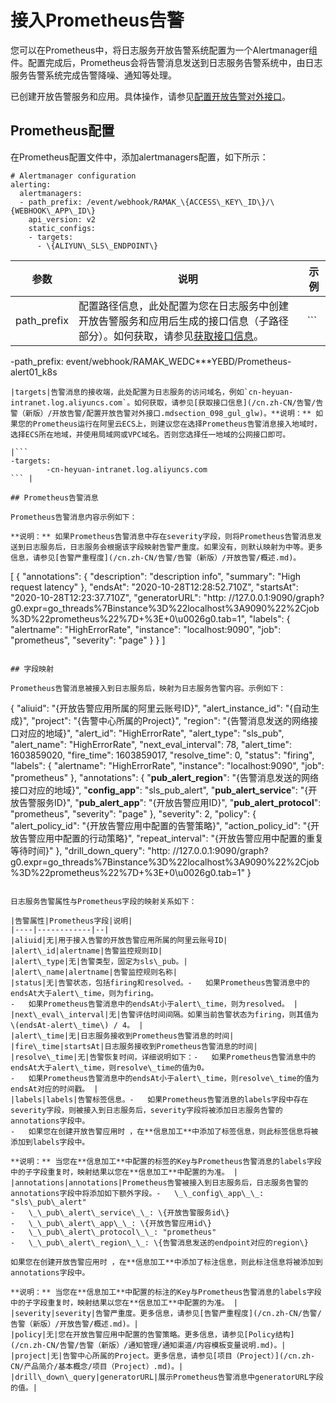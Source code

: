 # 接入Prometheus告警

您可以在Prometheus中，将日志服务开放告警系统配置为一个Alertmanager组件。配置完成后，Prometheus会将告警消息发送到日志服务告警系统中，由日志服务告警系统完成告警降噪、通知等处理。

已创建开放告警服务和应用。具体操作，请参见[配置开放告警对外接口](/cn.zh-CN/告警/告警（新版）/开放告警/配置开放告警对外接口.md)。

## Prometheus配置

在Prometheus配置文件中，添加alertmanagers配置，如下所示：

```
# Alertmanager configuration
alerting:
  alertmanagers:
  - path_prefix: /event/webhook/RAMAK_\{ACCESS\_KEY\_ID\}/\{WEBHOOK\_APP\_ID\}
    api_version: v2
    static_configs:
    - targets:
      - \{ALIYUN\_SLS\_ENDPOINT\}
```

|参数|说明|示例|
|--|--|--|
|path\_prefix|配置路径信息，此处配置为您在日志服务中创建开放告警服务和应用后生成的接口信息（子路径部分）。如何获取，请参见[获取接口信息](/cn.zh-CN/告警/告警（新版）/开放告警/配置开放告警对外接口.mdsection_098_gul_glw)。|```
-path_prefix: event/webhook/RAMAK_WEDC***YEBD/Prometheus-alert01_k8s
``` |
|targets|告警消息的接收端，此处配置为日志服务的访问域名，例如`cn-heyuan-intranet.log.aliyuncs.com`。如何获取，请参见[获取接口信息](/cn.zh-CN/告警/告警（新版）/开放告警/配置开放告警对外接口.mdsection_098_gul_glw)。**说明：** 如果您的Prometheus运行在阿里云ECS上，则建议您在选择Prometheus告警消息接入地域时，选择ECS所在地域，并使用局域网或VPC域名。否则您选择任一地域的公网接口即可。

|```
-targets:
        -cn-heyuan-intranet.log.aliyuncs.com
``` |

## Prometheus告警消息

Prometheus告警消息内容示例如下：

**说明：** 如果Prometheus告警消息中存在severity字段，则将Prometheus告警消息发送到日志服务后，日志服务会根据该字段映射告警严重度。如果没有，则默认映射为中等。更多信息，请参见[告警严重程度](/cn.zh-CN/告警/告警（新版）/开放告警/概述.md)。

```
[
    {
        "annotations": {
            "description": "description info",
            "summary": "High request latency"
        },
        "endsAt": "2020-10-28T12:28:52.710Z",
        "startsAt": "2020-10-28T12:23:37.710Z",
        "generatorURL": "http: //127.0.0.1:9090/graph?g0.expr=go_threads%7Binstance%3D%22localhost%3A9090%22%2Cjob%3D%22prometheus%22%7D+%3E+0\\u0026g0.tab=1",
        "labels": {
            "alertname": "HighErrorRate",
            "instance": "localhost:9090",
            "job": "prometheus",
            "severity": "page"
        }
    }
]
```

## 字段映射

Prometheus告警消息被接入到日志服务后，映射为日志服务告警内容。示例如下：

```
{
    "aliuid": "{开放告警应用所属的阿里云账号ID}",
    "alert_instance_id": "{自动生成}",
    "project": "{告警中心所属的Project}",
    "region": "{告警消息发送的网络接口对应的地域}",
    "alert_id": "HighErrorRate",
    "alert_type": "sls_pub",
    "alert_name": "HighErrorRate",
    "next_eval_interval": 78,
    "alert_time": 1603859020,
    "fire_time": 1603859017,
    "resolve_time": 0,
    "status": "firing",
    "labels": {
        "alertname": "HighErrorRate",
        "instance": "localhost:9090",
        "job": "prometheus"
    },
    "annotations": {
        "__pub_alert_region__": "{告警消息发送的网络接口对应的地域}",
        "__config_app__": "sls_pub_alert",
        "__pub_alert_service__": "{开放告警服务ID}",
        "__pub_alert_app__": "{开放告警应用ID}",
        "__pub_alert_protocol__": "prometheus",
        "severity": "page"
    },
    "severity": 2,
    "policy": {
        "alert_policy_id": "{开放告警应用中配置的告警策略}",
        "action_policy_id": "{开放告警应用中配置的行动策略}",
        "repeat_interval": "{开放告警应用中配置的重复等待时间}"
    },
    "drill_down_query": "http: //127.0.0.1:9090/graph?g0.expr=go_threads%7Binstance%3D%22localhost%3A9090%22%2Cjob%3D%22prometheus%22%7D+%3E+0\\u0026g0.tab=1"
}
```

日志服务告警属性与Prometheus字段的映射关系如下：

|告警属性|Prometheus字段|说明|
|----|------------|--|
|aliuid|无|用于接入告警的开放告警应用所属的阿里云账号ID|
|alert\_id|alertname|告警监控规则ID|
|alert\_type|无|告警类型，固定为sls\_pub。|
|alert\_name|alertname|告警监控规则名称|
|status|无|告警状态，包括firing和resolved。-   如果Prometheus告警消息中的endsAt大于alert\_time，则为firing。
-   如果Prometheus告警消息中的endsAt小于alert\_time，则为resolved。 |
|next\_eval\_interval|无|告警评估时间间隔。如果当前告警状态为firing，则其值为 \(endsAt-alert\_time\) / 4。 |
|alert\_time|无|日志服务接收到Prometheus告警消息的时间|
|fire\_time|startsAt|日志服务接收到Prometheus告警消息的时间|
|resolve\_time|无|告警恢复时间，详细说明如下：-   如果Prometheus告警消息中的endsAt大于alert\_time，则resolve\_time的值为0。
-   如果Prometheus告警消息中的endsAt小于alert\_time，则resolve\_time的值为endsAt对应的时间戳。 |
|labels|labels|告警标签信息。-   如果Prometheus告警消息的labels字段中存在severity字段，则被接入到日志服务后，severity字段将被添加日志服务告警的annotations字段中。
-   如果您在创建开放告警应用时 ，在**信息加工**中添加了标签信息，则此标签信息将被添加到labels字段中。

**说明：** 当您在**信息加工**中配置的标签的Key与Prometheus告警消息的labels字段中的子字段重复时，映射结果以您在**信息加工**中配置的为准。 |
|annotations|annotations|Prometheus告警被接入到日志服务后，日志服务告警的annotations字段中将添加如下额外字段。-   \_\_config\_app\_\_: "sls\_pub\_alert"
-   \_\_pub\_alert\_service\_\_: \{开放告警服务id\}
-   \_\_pub\_alert\_app\_\_: \{开放告警应用id\}
-   \_\_pub\_alert\_protocol\_\_: "prometheus"
-   \_\_pub\_alert\_region\_\_: \{告警消息发送的endpoint对应的region\}

如果您在创建开放告警应用时 ，在**信息加工**中添加了标注信息，则此标注信息将被添加到annotations字段中。

**说明：** 当您在**信息加工**中配置的标注的Key与Prometheus告警消息的labels字段中的子字段重复时，映射结果以您在**信息加工**中配置的为准。 |
|severity|severity|告警严重度。更多信息，请参见[告警严重程度](/cn.zh-CN/告警/告警（新版）/开放告警/概述.md)。|
|policy|无|您在开放告警应用中配置的告警策略。更多信息，请参见[Policy结构](/cn.zh-CN/告警/告警（新版）/通知管理/通知渠道/内容模板变量说明.md)。|
|project|无|告警中心所属的Project。更多信息，请参见[项目（Project）](/cn.zh-CN/产品简介/基本概念/项目（Project）.md)。|
|drill\_down\_query|generatorURL|展示Prometheus告警消息中generatorURL字段的值。|


